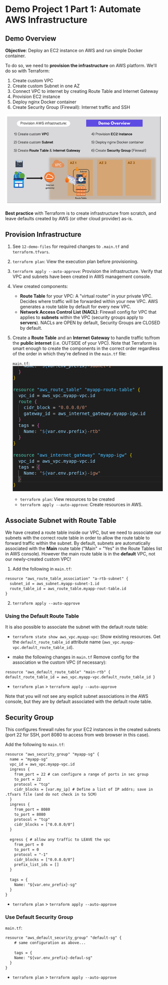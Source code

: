 # Demo Project 1 Part 1: Automate AWS Infrastructure

## Demo Overview

**Objective**: Deploy an EC2 instance on AWS and run simple Docker container.

To do so, we need to **provision the infrastructure** on AWS platform. We'll do
so with Terraform:

1. Create custom VPC
2. Create custom Subnet in one AZ
3. Connect VPC to internet by creating Route Table and Internet Gateway
4. Provision EC2 instance
5. Deploy nginx Docker container
6. Create Security Group (Firewall): Internet traffic and SSH

![provision infrastructure](./provision_infra.png)

**Best practice** with Terraform is to create infrastructure from scratch, and
leave defaults created by AWS (or other cloud provider) as-is.

## Provision Infrastructure

1. See `12-demo-files` for required changes to `.main.tf` and
   `terraform.tfvars`.

2. `terraform plan`: View the execution plan before provisioning.

3. `terraform apply --auto-approve`: Provision the infrastructure. Verify that
   VPC and subnets have been created in AWS management console.

4. View created components:
   - **Route Table** for your VPC: A "virtual router" in your private VPC.
     Decides where traffic will be forwarded within your new VPC. AWS generates
     a route table by default for every new VPC.
   - **Network Access Control List (NACL)**: Firewall config for VPC that
     applies to **subnets** within the VPC (security groups apply to
     **servers**). NACLs are OPEN by default, Security Groups are CLOSED by
     default.
5. Create a **Route Table** and an **Internet Gateway** to handle traffic
   to/from the **public internet** (i.e. OUTSIDE of your VPC). Note that
   Terraform is smart enough to create the components in the correct order
   regardless of the order in which they're defined in the `main.tf` file:

   `main.tf`: ![create igw](./create-igw.png)

   - `terraform plan`: View resources to be created
   - `terraform apply --auto-approve`: Create resources in AWS.

## Associate Subnet with Route Table

We have created a route table inside our VPC, but we need to associate our
subnets with the correct route table in order to allow the route table to
forward traffic within the subnet. By default, subnets are automatically
associated with the **Main** route table ("Main" = "Yes" in the Route Tables
list in AWS console). However the main route table is in the **default** VPC,
not our newly-created custom VPC!

1. Add the following in `main.tf`:

```
resource "aws_route_table_association" "a-rtb-subnet" {
  subnet_id = aws_subnet.myapp-subnet-1.id
  route_table_id = aws_route_table.myapp-rout-table.id
}
```

2. `terraform apply --auto-approve`

### Using the Default Route Table

It is also possible to associate the subnet with the default route table:

- `terraform state show aws_vpc.myapp-vpc`: Show existing resources. Get the
  `default_route_table_id` attribute name
  (`aws_vpc.myapp-vpc.default_route_table_id`).

- make the following changes in `main.tf` Remove config for the association w
  the custom VPC (if necessary):

```
resource "aws_default_route_table" "main-rtb" {
default_route_table_id = aws_vpc.myapp-vpc.default_route_table_id }
```

- `terraform plan` > `terraform apply --auto-approve`

Note that you will not see any explicit subnet associations in the AWS console,
but they are by default associated with the default route table.

## Security Group

This configures firewall rules for your EC2 instances in the created subnets
(port 22 for SSH, port 8080 to access from web browser in this case).

Add the following to `main.tf`:

```
resource "aws_security_group" "myapp-sg" {
  name = "myapp-sg"
  vpc_id = aws_vpc.myapp-vpc.id
  ingress {
    from_port = 22 # can configure a range of ports in sec group
    to_port = 22
    protocol = "tcp"
    cidr_blocks = [var.my_ip] # Define a list of IP addrs; save in .tfvars file (and do not check in to SCM)
  }
  ingress {
    from_port = 8080
    to_port = 8080
    protocol = "tcp"
    cidr_blocks = ["0.0.0.0/0"]
  }

  egress { # allow any traffic to LEAVE the vpc
    from_port = 0
    to_port = 0
    protocol = "-1"
    cidr_blocks = ["0.0.0.0/0"]
    prefix_list_ids = []
  }

  tags = {
    Name: "${var.env_prefix}-sg"
  }
}
```

- `terraform plan` > `terraform apply --auto-approve`

### Use Default Security Group

`main.tf`:

```
resource "aws_default_security_group" "default-sg" {
    # same configuration as above...

    tags = {
    Name: "${var.env_prefix}-defaul-sg"
  }
}
```

- `terraform plan` > `terraform apply --auto-approve`
